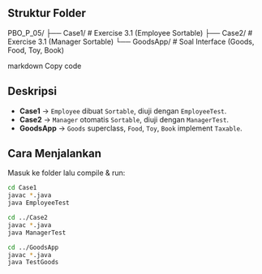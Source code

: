 ## Struktur Folder
PBO_P_05/
├── Case1/ # Exercise 3.1 (Employee Sortable)
├── Case2/ # Exercise 3.1 (Manager Sortable)
└── GoodsApp/ # Soal Interface (Goods, Food, Toy, Book)

markdown
Copy code

## Deskripsi
- **Case1** → `Employee` dibuat `Sortable`, diuji dengan `EmployeeTest`.
- **Case2** → `Manager` otomatis `Sortable`, diuji dengan `ManagerTest`.
- **GoodsApp** → `Goods` superclass, `Food`, `Toy`, `Book` implement `Taxable`.

## Cara Menjalankan
Masuk ke folder lalu compile & run:

```sh
cd Case1
javac *.java
java EmployeeTest

cd ../Case2
javac *.java
java ManagerTest

cd ../GoodsApp
javac *.java
java TestGoods